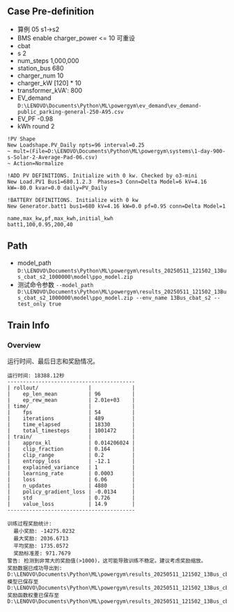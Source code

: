 

## Case Pre-definition

- 算例 05 s1->s2
- BMS enable charger_power <= 10 可重设
- cbat
- s 2
- num_steps 1,000,000
- station_bus 680
- charger_num 10
- charger_kW \[120\] * 10
- transformer_kVA': 800
- EV_demand `D:\LENOVO\Documents\Python\ML\powergym\ev_demand\ev_demand-public_parking-general-250-A95.csv`
- EV_PF -0.98
- kWh round 2


```dss
!PV Shape
New Loadshape.PV_Daily npts=96 interval=0.25
~ mult=(File=D:\LENOVO\Documents\Python\ML\powergym\systems\1-day-900-s-Solar-2-Average-Pad-06.csv)
~ Action=Normalize

!ADD PV DEFINITIONS. Initialize with 0 kw. Checked by o3-mini
New Load.PV1 Bus1=680.1.2.3  Phases=3 Conn=Delta Model=6 kV=4.16 kW=-80.0 kvar=0.0 daily=PV_Daily

!BATTERY DEFINITIONS. Initialize with 0 kw
New Generator.batt1 bus1=680 kV=4.16 kW=0.0 pf=0.95 conn=Delta Model=1
```

```csv
name,max_kw,pf,max_kwh,initial_kwh
batt1,100,0.95,200,40
```

## Path

- model_path `D:\LENOVO\Documents\Python\ML\powergym\results_20250511_121502_13Bus_cbat_s2_1000000\model\ppo_model.zip`
- 测试命令参数 `--model_path D:\LENOVO\Documents\Python\ML\powergym\results_20250511_121502_13Bus_cbat_s2_1000000\model\ppo_model.zip --env_name 13Bus_cbat_s2 --test_only true`


## Train Info

### Overview

运行时间、最后日志和奖励情况。

```text
运行时间: 18388.12秒
-----------------------------------------
| rollout/                |             |
|    ep_len_mean          | 96          |
|    ep_rew_mean          | 2.01e+03    |
| time/                   |             |
|    fps                  | 54          |
|    iterations           | 489         |
|    time_elapsed         | 18330       |
|    total_timesteps      | 1001472     |
| train/                  |             |
|    approx_kl            | 0.014206024 |
|    clip_fraction        | 0.164       |
|    clip_range           | 0.2         |
|    entropy_loss         | -12.1       |
|    explained_variance   | 1           |
|    learning_rate        | 0.0003      |
|    loss                 | 6.06        |
|    n_updates            | 4880        |
|    policy_gradient_loss | -0.0134     |
|    std                  | 0.726       |
|    value_loss           | 14.9        |
-----------------------------------------

训练过程奖励统计:
  最小奖励: -14275.0232
  最大奖励: 2036.6713
  平均奖励: 1735.0572
  奖励标准差: 971.7679
警告: 检测到非常大的奖励值(>1000)，这可能导致训练不稳定。建议考虑奖励缩放。
奖励数据已成功导出到: D:\LENOVO\Documents\Python\ML\powergym\results_20250511_121502_13Bus_cbat_s2_1000000\rewards_in_training.csv
模型已保存至 D:\LENOVO\Documents\Python\ML\powergym\results_20250511_121502_13Bus_cbat_s2_1000000\model\ppo_model
奖励函数权重已保存至 D:\LENOVO\Documents\Python\ML\powergym\results_20250511_121502_13Bus_cbat_s2_1000000\reward_weights.csv.
```